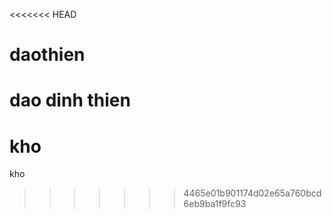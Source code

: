<<<<<<< HEAD
# daothien
dao dinh thien
=======
# kho
kho
>>>>>>> 4465e01b901174d02e65a760bcd6eb9ba1f9fc93
